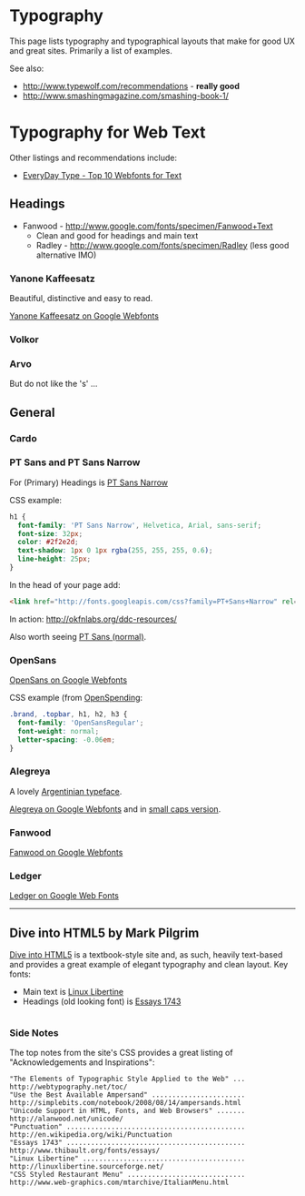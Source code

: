 # Typography

This page lists typography and typographical layouts that make for good UX and great sites. Primarily a list of examples.

See also:

* http://www.typewolf.com/recommendations - **really good**
* http://www.smashingmagazine.com/smashing-book-1/

# Typography for Web Text

Other listings and recommendations include:

* [EveryDay Type - Top 10 Webfonts for Text](http://www.everydaytype.com/2010/12/21/top-10-webfonts-for-text/)

## Headings


* Fanwood - http://www.google.com/fonts/specimen/Fanwood+Text
  * Clean and good for headings and main text
  * Radley - http://www.google.com/fonts/specimen/Radley (less good alternative IMO)

### Yanone Kaffeesatz

Beautiful, distinctive and easy to read.

[Yanone Kaffeesatz on Google Webfonts](http://www.google.com/webfonts/specimen/Yanone+Kaffeesatz)

### Volkor

### Arvo

But do not like the 's' ...


## General

### Cardo

### PT Sans and PT Sans Narrow

For (Primary) Headings is [PT Sans Narrow](http://www.google.com/webfonts/specimen/PT+Sans+Narrow)

CSS example:

```css
h1 {
  font-family: 'PT Sans Narrow', Helvetica, Arial, sans-serif;
  font-size: 32px;
  color: #2f2e2d;
  text-shadow: 1px 0 1px rgba(255, 255, 255, 0.6);
  line-height: 25px;
}
```

In the head of your page add:

```html
<link href="http://fonts.googleapis.com/css?family=PT+Sans+Narrow" rel="stylesheet" type="text/css">
```

In action: http://okfnlabs.org/ddc-resources/

Also worth seeing [PT Sans (normal)](http://www.google.com/webfonts/specimen/PT+Sans).

### OpenSans

[OpenSans on Google Webfonts](http://www.google.com/webfonts/specimen/Open+Sans)

CSS example (from [OpenSpending](http://openspending.org/):

```css
.brand, .topbar, h1, h2, h3 {
  font-family: 'OpenSansRegular';
  font-weight: normal;
  letter-spacing: -0.06em;
}
```

### Alegreya

A lovely [Argentinian typeface](http://www.huertatipografica.com.ar/tipografias/alegreya/ejemplos.html).

[Alegreya on Google Webfonts](http://www.google.com/webfonts/specimen/Alegreya) and in [small caps version](http://www.google.com/webfonts/specimen/Alegreya+SC).

### Fanwood

[Fanwood on Google Webfonts](http://www.google.com/webfonts/specimen/Fanwood+Text)

### Ledger

[Ledger on Google Web Fonts](http://www.google.com/webfonts/specimen/Ledger)

----

## Dive into HTML5 by Mark Pilgrim

[Dive into HTML5][dive-into] is a textbook-style site and, as such, heavily text-based and provides a great example of elegant typography and clean layout. Key fonts:

* Main text is [Linux Libertine](http://www.linuxlibertine.org/)
* Headings (old looking font) is [Essays 1743](http://www.thibault.org/fonts/essays/)

<img src="http://i.imgur.com/GxGHr.png" alt="" />

[dive-into]: http://diveintohtml5.info/storage.html

### Side Notes

The top notes from the site's CSS provides a great listing of "Acknowledgements and Inspirations":

```
"The Elements of Typographic Style Applied to the Web" ... http://webtypography.net/toc/
"Use the Best Available Ampersand" ....................... http://simplebits.com/notebook/2008/08/14/ampersands.html
"Unicode Support in HTML, Fonts, and Web Browsers" ....... http://alanwood.net/unicode/
"Punctuation" ............................................ http://en.wikipedia.org/wiki/Punctuation
"Essays 1743" ............................................ http://www.thibault.org/fonts/essays/
"Linux Libertine" ........................................ http://linuxlibertine.sourceforge.net/
"CSS Styled Restaurant Menu" ............................. http://www.web-graphics.com/mtarchive/ItalianMenu.html
```

